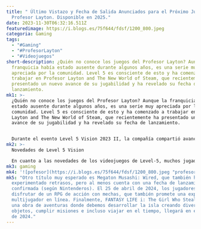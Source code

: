 ```yaml
---
title: " Último Vistazo y Fecha de Salida Anunciados para el Próximo Juego del
  Profesor Layton. Disponible en 2025."
date: 2023-11-30T06:32:16.511Z
featuredimage: https://i.blogs.es/75f644/fdsf/1200_800.jpeg
categoria: Gaming
tags:
  - "#Gaming"
  - "#ProfesorLayton"
  - "#Videojuegos"
short-description: ¿Quién no conoce los juegos del Profesor Layton? Aunque la
  franquicia había estado ausente durante algunos años, es una serie muy
  apreciada por la comunidad. Level 5 es consciente de esto y ha comenzado a
  trabajar en Profesor Layton and The New World of Steam, que recientemente ha
  presentado un nuevo avance de su jugabilidad y ha revelado su fecha de
  lanzamiento.
mk1: >-
  ¿Quién no conoce los juegos del Profesor Layton? Aunque la franquicia había
  estado ausente durante algunos años, es una serie muy apreciada por la
  comunidad. Level 5 es consciente de esto y ha comenzado a trabajar en Profesor
  Layton and The New World of Steam, que recientemente ha presentado un nuevo
  avance de su jugabilidad y ha revelado su fecha de lanzamiento.


  Durante el evento Level 5 Vision 2023 II, la compañía compartió avances y actualizaciones sobre varios de sus videojuegos. Uno de los más destacados fue Profesor Layton and The New World of Steam, confirmando que verá la luz en el año 2025. Aunque la espera será extensa, hemos tenido un vistazo a su jugabilidad a través del nuevo tráiler, y, sinceramente, guarda muchas similitudes con los juegos anteriores lanzados en DS y 3DS. Hablamos de una franquicia excepcionalmente exitosa, que ha logrado distribuir más de 17 millones de unidades, según VGC.
mk2: >-
  Novedades de Level 5 Vision

  En cuanto a las novedades de los videojuegos de Level-5, muchos jugadores aguardan con expectación el lanzamiento de Inazuma Eleven: Victory Road, que se espera en forma de beta en marzo de 2024. Esta versión incluirá varios personajes, un modo PvP, gráficos mejorados y nuevas opciones para estrategias. En cuanto a DECAPOLICE, un juego de rol que fusiona misterio y suspenso, su lanzamiento se ha retrasado hasta finales de 2024.
mk3: g﻿aming
mk4: '![pofesor](https://i.blogs.es/75f644/fdsf/1200_800.jpeg "profesor")'
mk5: "Otro título muy esperado es Megaton Musashi: Wired, que también ha
  experimentado retrasos, pero al menos cuenta con una fecha de lanzamiento
  confirmada (según Nintenderos). El 25 de abril de 2024, los jugadores podrán
  disfrutar de un RPG de acción con mechas, que también promete una experiencia
  multijugador en línea. Finalmente, FANTASY LIFE i: The Girl Who Steals Time,
  una obra de aventuras donde debemos desarrollar la isla creando diversos
  objetos, cumplir misiones e incluso viajar en el tiempo, llegará en el verano
  de 2024."
---
```

